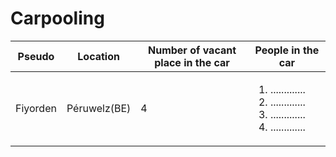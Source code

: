 # Carpooling #

Pseudo       | Location      | Number of vacant place in the car | People in the car
------------ | ------------- | --------------------------------- | -----------------
Fiyorden     | Péruwelz(BE)  | 4                                 | <ol><li>.............</li><li>.............</li><li>.............</li><li>.............</li></ol>
